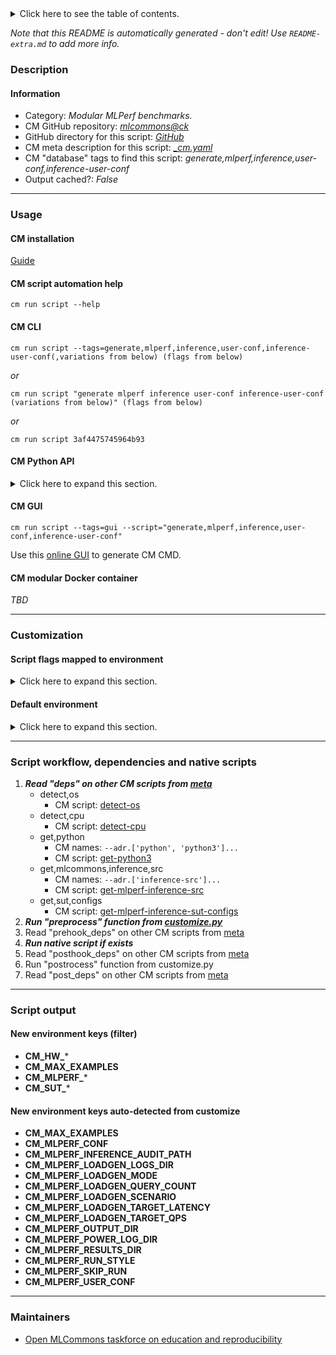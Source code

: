 <details>
<summary>Click here to see the table of contents.</summary>

* [Description](#description)
* [Information](#information)
* [Usage](#usage)
  * [ CM installation](#cm-installation)
  * [ CM script automation help](#cm-script-automation-help)
  * [ CM CLI](#cm-cli)
  * [ CM Python API](#cm-python-api)
  * [ CM GUI](#cm-gui)
  * [ CM modular Docker container](#cm-modular-docker-container)
* [Customization](#customization)
  * [ Script flags mapped to environment](#script-flags-mapped-to-environment)
  * [ Default environment](#default-environment)
* [Script workflow, dependencies and native scripts](#script-workflow-dependencies-and-native-scripts)
* [Script output](#script-output)
* [New environment keys (filter)](#new-environment-keys-(filter))
* [New environment keys auto-detected from customize](#new-environment-keys-auto-detected-from-customize)
* [Maintainers](#maintainers)

</details>

*Note that this README is automatically generated - don't edit! Use `README-extra.md` to add more info.*

### Description

#### Information

* Category: *Modular MLPerf benchmarks.*
* CM GitHub repository: *[mlcommons@ck](https://github.com/mlcommons/ck/tree/master/cm-mlops)*
* GitHub directory for this script: *[GitHub](https://github.com/mlcommons/ck/tree/master/cm-mlops/script/generate-mlperf-inference-user-conf)*
* CM meta description for this script: *[_cm.yaml](_cm.yaml)*
* CM "database" tags to find this script: *generate,mlperf,inference,user-conf,inference-user-conf*
* Output cached?: *False*
___
### Usage

#### CM installation

[Guide](https://github.com/mlcommons/ck/blob/master/docs/installation.md)

#### CM script automation help

```cm run script --help```

#### CM CLI

`cm run script --tags=generate,mlperf,inference,user-conf,inference-user-conf(,variations from below) (flags from below)`

*or*

`cm run script "generate mlperf inference user-conf inference-user-conf (variations from below)" (flags from below)`

*or*

`cm run script 3af4475745964b93`

#### CM Python API

<details>
<summary>Click here to expand this section.</summary>

```python

import cmind

r = cmind.access({'action':'run'
                  'automation':'script',
                  'tags':'generate,mlperf,inference,user-conf,inference-user-conf'
                  'out':'con',
                  ...
                  (other input keys for this script)
                  ...
                 })

if r['return']>0:
    print (r['error'])

```

</details>


#### CM GUI

```cm run script --tags=gui --script="generate,mlperf,inference,user-conf,inference-user-conf"```

Use this [online GUI](https://cKnowledge.org/cm-gui/?tags=generate,mlperf,inference,user-conf,inference-user-conf) to generate CM CMD.

#### CM modular Docker container

*TBD*

___
### Customization


#### Script flags mapped to environment
<details>
<summary>Click here to expand this section.</summary>

* --**count**=value --> **CM_MLPERF_LOADGEN_QUERY_COUNT**=value
* --**hw_name**=value --> **CM_HW_NAME**=value
* --**mode**=value --> **CM_MLPERF_LOADGEN_MODE**=value
* --**multistream_target_latency**=value --> **CM_MLPERF_LOADGEN_MULTISTREAM_TARGET_LATENCY**=value
* --**num_threads**=value --> **CM_NUM_THREADS**=value
* --**offline_target_qps**=value --> **CM_MLPERF_LOADGEN_OFFLINE_TARGET_QPS**=value
* --**output_dir**=value --> **OUTPUT_BASE_DIR**=value
* --**performance_sample_count**=value --> **CM_MLPERF_PERFORMANCE_SAMPLE_COUNT**=value
* --**power**=value --> **CM_MLPERF_POWER**=value
* --**regenerate_files**=value --> **CM_REGENERATE_MEASURE_FILES**=value
* --**rerun**=value --> **CM_RERUN**=value
* --**scenario**=value --> **CM_MLPERF_LOADGEN_SCENARIO**=value
* --**server_target_qps**=value --> **CM_MLPERF_LOADGEN_SERVER_TARGET_QPS**=value
* --**singlestream_target_latency**=value --> **CM_MLPERF_LOADGEN_SINGLESTREAM_TARGET_LATENCY**=value
* --**target_latency**=value --> **CM_MLPERF_LOADGEN_TARGET_LATENCY**=value
* --**target_qps**=value --> **CM_MLPERF_LOADGEN_TARGET_QPS**=value
* --**test_query_count**=value --> **CM_TEST_QUERY_COUNT**=value

**Above CLI flags can be used in the Python CM API as follows:**

```python
r=cm.access({... , "count":...}
```

</details>

#### Default environment

<details>
<summary>Click here to expand this section.</summary>

These keys can be updated via --env.KEY=VALUE or "env" dictionary in @input.json or using script flags.

* CM_MLPERF_LOADGEN_MODE: **accuracy**
* CM_MLPERF_LOADGEN_SCENARIO: **Offline**
* CM_OUTPUT_FOLDER_NAME: **test_results**
* CM_MLPERF_RUN_STYLE: **test**
* CM_TEST_QUERY_COUNT: **10**
* CM_MLPERF_QUANTIZATION: **False**

</details>

___
### Script workflow, dependencies and native scripts

  1. ***Read "deps" on other CM scripts from [meta](https://github.com/mlcommons/ck/tree/master/cm-mlops/script/generate-mlperf-inference-user-conf/_cm.yaml)***
     * detect,os
       - CM script: [detect-os](https://github.com/mlcommons/ck/tree/master/cm-mlops/script/detect-os)
     * detect,cpu
       - CM script: [detect-cpu](https://github.com/mlcommons/ck/tree/master/cm-mlops/script/detect-cpu)
     * get,python
       * CM names: `--adr.['python', 'python3']...`
       - CM script: [get-python3](https://github.com/mlcommons/ck/tree/master/cm-mlops/script/get-python3)
     * get,mlcommons,inference,src
       * CM names: `--adr.['inference-src']...`
       - CM script: [get-mlperf-inference-src](https://github.com/mlcommons/ck/tree/master/cm-mlops/script/get-mlperf-inference-src)
     * get,sut,configs
       - CM script: [get-mlperf-inference-sut-configs](https://github.com/mlcommons/ck/tree/master/cm-mlops/script/get-mlperf-inference-sut-configs)
  1. ***Run "preprocess" function from [customize.py](https://github.com/mlcommons/ck/tree/master/cm-mlops/script/generate-mlperf-inference-user-conf/customize.py)***
  1. Read "prehook_deps" on other CM scripts from [meta](https://github.com/mlcommons/ck/tree/master/cm-mlops/script/generate-mlperf-inference-user-conf/_cm.yaml)
  1. ***Run native script if exists***
  1. Read "posthook_deps" on other CM scripts from [meta](https://github.com/mlcommons/ck/tree/master/cm-mlops/script/generate-mlperf-inference-user-conf/_cm.yaml)
  1. Run "postrocess" function from customize.py
  1. Read "post_deps" on other CM scripts from [meta](https://github.com/mlcommons/ck/tree/master/cm-mlops/script/generate-mlperf-inference-user-conf/_cm.yaml)
___
### Script output
#### New environment keys (filter)

* **CM_HW_***
* **CM_MAX_EXAMPLES**
* **CM_MLPERF_***
* **CM_SUT_***
#### New environment keys auto-detected from customize

* **CM_MAX_EXAMPLES**
* **CM_MLPERF_CONF**
* **CM_MLPERF_INFERENCE_AUDIT_PATH**
* **CM_MLPERF_LOADGEN_LOGS_DIR**
* **CM_MLPERF_LOADGEN_MODE**
* **CM_MLPERF_LOADGEN_QUERY_COUNT**
* **CM_MLPERF_LOADGEN_SCENARIO**
* **CM_MLPERF_LOADGEN_TARGET_LATENCY**
* **CM_MLPERF_LOADGEN_TARGET_QPS**
* **CM_MLPERF_OUTPUT_DIR**
* **CM_MLPERF_POWER_LOG_DIR**
* **CM_MLPERF_RESULTS_DIR**
* **CM_MLPERF_RUN_STYLE**
* **CM_MLPERF_SKIP_RUN**
* **CM_MLPERF_USER_CONF**
___
### Maintainers

* [Open MLCommons taskforce on education and reproducibility](https://github.com/mlcommons/ck/blob/master/docs/mlperf-education-workgroup.md)